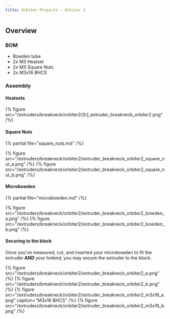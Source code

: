 ```yaml
---
title: Orbiter Projects - Orbiter 2
---
```


## Overview

### BOM

- Bowden tube
- 2x M3 Heatset
- 2x M3 Square Nuts
- 2x M3x16 BHCS

### Assembly

#### Heatsets
{% figure src="/extruders/breakneck/orbiter2/[h]_extruder_breakneck_orbiter2.png" /%}

#### Square Nuts
{% partial file="square_nuts.md" /%}

{% figure src="/extruders/breakneck/orbiter2/extruder_breakneck_orbiter2_square_nut_a.png" /%}
{% figure src="/extruders/breakneck/orbiter2/extruder_breakneck_orbiter2_square_nut_b.png" /%}

#### Microbowden
{% partial file="microbowden.md" /%}

{% figure src="/extruders/breakneck/orbiter2/extruder_breakneck_orbiter2_bowden_a.png" /%}
{% figure src="/extruders/breakneck/orbiter2/extruder_breakneck_orbiter2_bowden_b.png" /%}

#### Securing to the block
Once you've measured, cut, and inserted your microbowden to fit the extruder **AND** your hotend,
you may secure the extruder to the block.

{% figure src="/extruders/breakneck/orbiter2/extruder_breakneck_orbiter2_a.png" /%}
{% figure src="/extruders/breakneck/orbiter2/extruder_breakneck_orbiter2_b.png" /%}
{% figure src="/extruders/breakneck/orbiter2/extruder_breakneck_orbiter2_m3x16_a.png" caption="M3x16 BHCS" /%}
{% figure src="/extruders/breakneck/orbiter2/extruder_breakneck_orbiter2_m3x16_b.png" /%}
